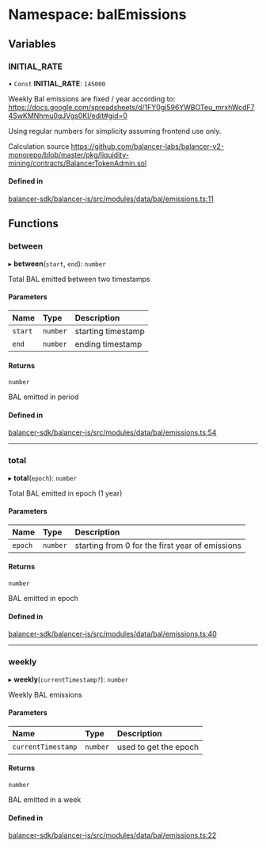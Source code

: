 # Namespace: balEmissions

## Variables

### INITIAL\_RATE

• `Const` **INITIAL\_RATE**: ``145000``

Weekly Bal emissions are fixed / year according to:
https://docs.google.com/spreadsheets/d/1FY0gi596YWBOTeu_mrxhWcdF74SwKMNhmu0qJVgs0KI/edit#gid=0

Using regular numbers for simplicity assuming frontend use only.

Calculation source
https://github.com/balancer-labs/balancer-v2-monorepo/blob/master/pkg/liquidity-mining/contracts/BalancerTokenAdmin.sol

#### Defined in

[balancer-sdk/balancer-js/src/modules/data/bal/emissions.ts:11](https://github.com/balancer/balancer-sdk/blob/master/balancer-js/src/modules/data/bal/emissions.ts#L11)

## Functions

### between

▸ **between**(`start`, `end`): `number`

Total BAL emitted between two timestamps

#### Parameters

| Name | Type | Description |
| :------ | :------ | :------ |
| `start` | `number` | starting timestamp |
| `end` | `number` | ending timestamp |

#### Returns

`number`

BAL emitted in period

#### Defined in

[balancer-sdk/balancer-js/src/modules/data/bal/emissions.ts:54](https://github.com/balancer/balancer-sdk/blob/master/balancer-js/src/modules/data/bal/emissions.ts#L54)

___

### total

▸ **total**(`epoch`): `number`

Total BAL emitted in epoch (1 year)

#### Parameters

| Name | Type | Description |
| :------ | :------ | :------ |
| `epoch` | `number` | starting from 0 for the first year of emissions |

#### Returns

`number`

BAL emitted in epoch

#### Defined in

[balancer-sdk/balancer-js/src/modules/data/bal/emissions.ts:40](https://github.com/balancer/balancer-sdk/blob/master/balancer-js/src/modules/data/bal/emissions.ts#L40)

___

### weekly

▸ **weekly**(`currentTimestamp?`): `number`

Weekly BAL emissions

#### Parameters

| Name | Type | Description |
| :------ | :------ | :------ |
| `currentTimestamp` | `number` | used to get the epoch |

#### Returns

`number`

BAL emitted in a week

#### Defined in

[balancer-sdk/balancer-js/src/modules/data/bal/emissions.ts:22](https://github.com/balancer/balancer-sdk/blob/master/balancer-js/src/modules/data/bal/emissions.ts#L22)
